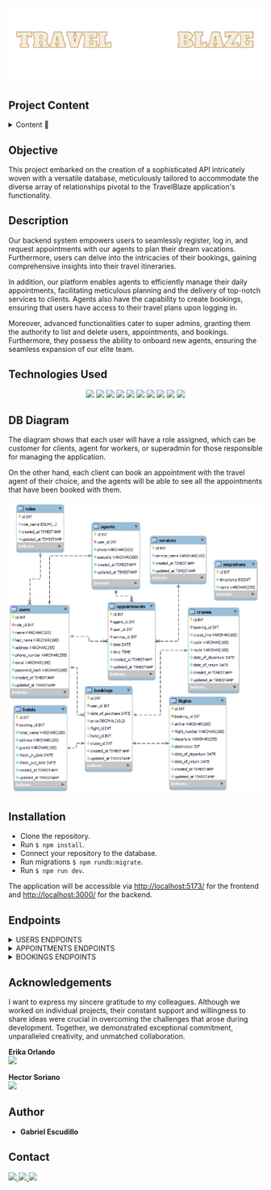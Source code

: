 <h1 align="center">  <img src= "./assets/logo.svg" />
</h1>

## Project Content

<details>
  <summary>Content 📝</summary>
<ol>
  <a href="#"></a></li>
  <li><a href="#objective">Objective</a></li>
  <li><a href="#description">Description</a></li> 
  <li><a href="#technologies-used">Technologies Used</a></li>
  <li><a href="#db-diagram">DB Diagram</a></li>
  <li><a href="#installation">Installation</a></li>
  <li><a href="#endpoints">Endpoints</a></li>
  <li><a href="#acknowledgements">Acknowledgements</a></li>
  <li><a href="#contact">Contact</a></li>
</ol>
</details>

## Objective


This project embarked on the creation of a sophisticated API intricately woven with a versatile database, meticulously tailored to accommodate the diverse array of relationships pivotal to the TravelBlaze application's functionality.


## Description

Our backend system empowers users to seamlessly register, log in, and request appointments with our agents to plan their dream vacations. Furthermore, users can delve into the intricacies of their bookings, gaining comprehensive insights into their travel itineraries.

In addition, our platform enables agents to efficiently manage their daily appointments, facilitating meticulous planning and the delivery of top-notch services to clients. Agents also have the capability to create bookings, ensuring that users have access to their travel plans upon logging in.

Moreover, advanced functionalities cater to super admins, granting them the authority to list and delete users, appointments, and bookings. Furthermore, they possess the ability to onboard new agents, ensuring the seamless expansion of our elite team.

## Technologies Used

<div align="center">

<img src= "https://img.shields.io/badge/typescript-%23007ACC.svg?style=for-the-badge&logo=typescript&logoColor=white"/>
<img src= "https://img.shields.io/badge/mysql-%2300f.svg?style=for-the-badge&logo=mysql&logoColor=white"/>
<img src= "https://img.shields.io/badge/Visual%20Studio%20Code-0078d7.svg?style=for-the-badge&logo=visual-studio-code&logoColor=white"/>
<img src= "https://img.shields.io/badge/git-%23F05033.svg?style=for-the-badge&logo=git&logoColor=white"/>
<img src= "https://img.shields.io/badge/node.js-026E00?style=for-the-badge&logo=node.js&logoColor=white"/>
<img src= "https://img.shields.io/badge/express.js-%23404d59.svg?style=for-the-badge&logo=express&logoColor=%2361DAFB"/>
<img src= "https://img.shields.io/badge/JWT-black?style=for-the-badge&logo=JSON%20web%20tokens"/>
<img src= "https://img.shields.io/badge/NODEMON-%23323330.svg?style=for-the-badge&logo=nodemon&logoColor=%BBDEAD"/>
<img src= "https://user-images.githubusercontent.com/30929568/112730670-de09a480-8f58-11eb-9875-0d9ebb87fbd6.png" style="height: 28px"/>
<img src= "https://img.shields.io/badge/markdown-%23000000.svg?style=for-the-badge&logo=markdown&logoColor=white"/>

 </div>

## DB Diagram

The diagram shows that each user will have a role assigned, which can be customer for clients, agent for workers, or superadmin for those responsible for managing the application.

On the other hand, each client can book an appointment with the travel agent of their choice, and the agents will be able to see all the appointments that have been booked with them.

<div style="text-align: center;">
 <img src= "./assets/diagram.png" style="height: 600"/>
</div>

## Installation

- Clone the repository.
- Run `$ npm install`.
- Connect your repository to the database.
- Run migrations `$ npm rundb:migrate`.
- Run `$ npm run dev`.

The application will be accessible via [http://localhost:5173/](http://localhost:5173/) for the frontend and [http://localhost:3000/](http://localhost:3000/) for the backend.

## Endpoints

<details>
<summary>USERS ENDPOINTS</summary>

- USERS

  - REGISTER

          POST http://localhost:3000/user/register

    body:

    ```js
        {
            "name":"Waiter",
            "last_name":"Newis",
            "address":"461 Kim Circle",
            "email":"wnewis2@diigo.com",
            "password":"123456",
            "phone_number":"123456789"
        }
    ```

      - REGISTER NEW AGENT

          POST http://localhost:3000/user/createagent

    body:

    ```js
        {
            "name":"Waiter",
            "last_name":"Newis",
            "address":"461 Kim Circle",
            "email":"wnewis2@diigo.com",
            "password":"123456",
            "phone_number":"123456789",
            "photo":"http://",
            "specialty": "continent"
        }
    ```

  - LOGIN

          POST http://localhost:3000/user/login

    body:

    ```js
        {
            "email": "wnewis2@diigo.com",
            "password": "123456"
        }
    ```

  - PROFILE

          GET http://localhost:3000/user/:id

    - Insert the user ID to display all data.

  - UPDATE

          PATCH http://localhost:3000/user/:id

    body:

    ```js
        {
            "name": "NewUserNew  ",
            "password": "NewPrinces1234@",
            "phone_number": "55555559"
        }
    ```

  - GET ALL AGENTS

          GET http://localhost:3000/get/agents

  - GET ALL USERS

          GET http://localhost:3000/users/allusers

  - REMOVE USER

          DELETE http://localhost:3000/users/:id


</details>
<details>
<summary>APPOINTMENTS ENDPOINTS</summary>

- APPOINTMENTS

  - CREATE

          POST http://localhost:3000/appointments/newAppointment

    body:

    ```js
        {
            "user_id": "1",
            "agent_id": "1",
            "service_id": "1",
            "date": "2024/03/28",
            "time": "14:00"
        }

    ```

  - UPDATE

          PATCH http://localhost:3000/appointments/:id

    body:

    ```js
        {
            "user_id": "1",
            "date": "2024-03-29",
            "time": "14:00"
        }
    ```

  - DELETE

          DELETE http://localhost:3000/appointments/:id

  - GET ALL APPOINTMENTS BY CUSTOMER

          GET http://localhost:3000/appointments/user/:id

  - GET ALL APPOINTMENTS BY AGENT

          GET http://localhost:3000/appointments/agent/:id

  - GET ALL APPOINTMENTS 

          GET http://localhost:3000/appointments/allappointments

</details>

<details>
<summary>BOOKINGS ENDPOINTS</summary>

- BOOKINGS

  - CREATE

          POST http://localhost:3000/bookings/newbooking

    body: (flights/hotels/cruises)

    ```js
        {
            "user_id": "1",
            "date_of_purchase": "2024/03/28",
            "price": "399$",
            "airline": "RYANAIR",
            "flight_number": "FR780",
            "date_of_departure": "2024/03/28",
            "date_of_return": "2024/03/30",
            "departure": "Valencia, Es",
            "destination": "Caracas, Ve"
        }

    ```

  - DELETE

          DELETE http://localhost:3000/bookings/:id

  - GET ALL BOOKINGS

          GET http://localhost:3000/bookings/allbookings

  - GET ALL BOOKINGS BY USER

          GET http://localhost:3000/bookings/mybookings/:id

</details>

## Acknowledgements

I want to express my sincere gratitude to my colleagues. Although we worked on individual projects, their constant support and willingness to share ideas were crucial in overcoming the challenges that arose during development. Together, we demonstrated exceptional commitment, unparalleled creativity, and unmatched collaboration.

<strong>Erika Orlando</strong><br>
<a href="https://github.com/AkireOrl">
<img src="https://img.shields.io/badge/github-24292F?style=for-the-badge&logo=github&logoColor=red" style="margin-right: 60px;" />
</a>

<strong>Hector Soriano</strong><br>
<a href="https://github.com/HSoriano99">
<img src="https://img.shields.io/badge/github-24292F?style=for-the-badge&logo=github&logoColor=white" style="margin-right: 0px;" />
</a>

## Author

- **Gabriel Escudillo**

## Contact

<a href = "gabrielescudillo@gmail.com"  target="_blank">
<img src="https://img.shields.io/badge/Gmail-C6362C?style=for-the-badge&logo=gmail&logoColor=white" target="_blank">
</a>
<a href="https://github.com/GabrielEscudillo"  target="_blank">
    <img src= "https://img.shields.io/badge/GitHub-100000?style=for-the-badge&logo=github&logoColor=white"  target="_blank"/>
</a>  
<a href="https://www.linkedin.com/in/gabriel-escudillo-b8b436134/" target="_blank">
<img src="https://img.shields.io/badge/-LinkedIn-%230077B5?style=for-the-badge&logo=linkedin&logoColor=white" target="_blank" >
</a>
